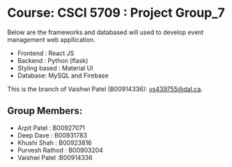 # Course: CSCI 5709 : Project Group_7

Below are the frameworks and databased will used to develop event management web appllication.

- Frontend : React JS
- Backend : Python (flask)
- Styling based : Material UI
- Database: MySQL and Firebase

This is the branch of Vaishwi Patel (B00914336): vs439755@dal.ca.

## Group Members:

- Arpit Patel : B00927071
- Deep Dave : B00931783
- Khushi Shah : B00923816
- Purvesh Rathod : B00903204
- Vaishwi Patel :B00914336
